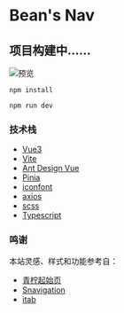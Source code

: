 # Bean's Nav

## 项目构建中......

![预览](https://upyun.tactfulbean.top/2023/08/64cb0e891f93e.png)

`npm install`

`npm run dev`

### 技术栈

- [Vue3](https://cn.vuejs.org/)
- [Vite](https://vitejs.cn/vite3-cn/)
- [Ant Design Vue](https://www.antdv.com/)
- [Pinia](https://pinia.vuejs.org/zh/)
- [iconfont](https://www.iconfont.cn/)
- [axios](https://axios-http.com/)
- [scss](https://www.sass.hk/)
- [Typescript](https://www.typescriptlang.org/)

### 鸣谢

本站灵感、样式和功能参考自：

- [青柠起始页](https://limestart.cn/)
- [Snavigation](https://github.com/imsyy/Snavigation)
- [itab](https://www.itab.link/)
